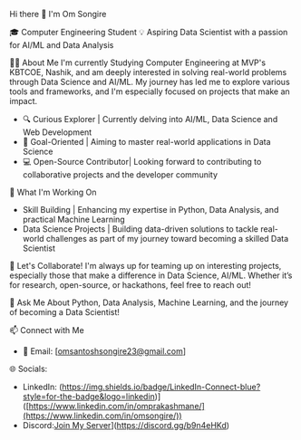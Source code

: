 Hi there 👋 I'm Om Songire

🎓 Computer Engineering Student 
💡 Aspiring Data Scientist with a passion for AI/ML and Data Analysis

🧑‍💻 About Me
I'm currently Studying Computer Engineering at MVP's KBTCOE, Nashik, and am deeply interested in solving real-world problems through Data Science and AI/ML. My journey has led me to explore various tools and frameworks, and I'm especially focused on projects that make an impact.

- 🔍 Curious Explorer | Currently delving into AI/ML, Data Science and Web Development 
- 🎯 Goal-Oriented | Aiming to master real-world applications in Data Science
- 💻 Open-Source Contributor| Looking forward to contributing to collaborative projects and the developer community

🌱 What I'm Working On
- Skill Building | Enhancing my expertise in Python, Data Analysis, and practical Machine Learning
- Data Science Projects | Building data-driven solutions to tackle real-world challenges as part of my journey toward becoming a skilled Data Scientist

 🤝 Let's Collaborate!
I'm always up for teaming up on interesting projects, especially those that make a difference in Data Science, AI/ML. Whether it’s for research, open-source, or hackathons, feel free to reach out!

 💬 Ask Me About
Python, Data Analysis, Machine Learning, and the journey of becoming a Data Scientist!

📫 Connect with Me
- 📧 Email: [omsantoshsongire23@gmail.com]

🌐 Socials:
- LinkedIn: (https://img.shields.io/badge/LinkedIn-Connect-blue?style=for-the-badge&logo=linkedin)]([https://www.linkedin.com/in/omprakashmane/](https://www.linkedin.com/in/omsongire/))  
- Discord:[Join My Server](https://img.shields.io/badge/Discord-Join-blue?style=for-the-badge&logo=discord)](https://discord.gg/b9n4eHKd)
